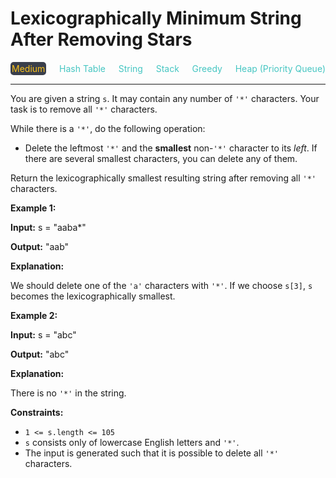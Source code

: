 # Lexicographically Minimum String After Removing Stars

<div style="display: flex; justify-content: space-between; align-items: center">
<div style="color: #fac31d;
padding: 2px; background-color: #3a3f4b; border-radius: 5px;">Medium</div>
<div style="color: #46c6c2">Hash Table</div>
<div style="color: #46c6c2">String</div>
<div style="color: #46c6c2">Stack</div>
<div style="color: #46c6c2">Greedy</div>
<div style="color: #46c6c2">Heap (Priority Queue)</div>
</div>

---

You are given a string `s`. It may contain any number of `'*'` characters. Your task is to remove all `'*'` characters.

While there is a `'*'`, do the following operation:

*   Delete the leftmost `'*'` and the **smallest** non-`'*'` character to its _left_. If there are several smallest characters, you can delete any of them.

Return the lexicographically smallest resulting string after removing all `'*'` characters.

**Example 1:**

**Input:** s = "aaba\*"

**Output:** "aab"

**Explanation:**

We should delete one of the `'a'` characters with `'*'`. If we choose `s[3]`, `s` becomes the lexicographically smallest.

**Example 2:**

**Input:** s = "abc"

**Output:** "abc"

**Explanation:**

There is no `'*'` in the string.

**Constraints:**

*   `1 <= s.length <= 105`
*   `s` consists only of lowercase English letters and `'*'`.
*   The input is generated such that it is possible to delete all `'*'` characters.